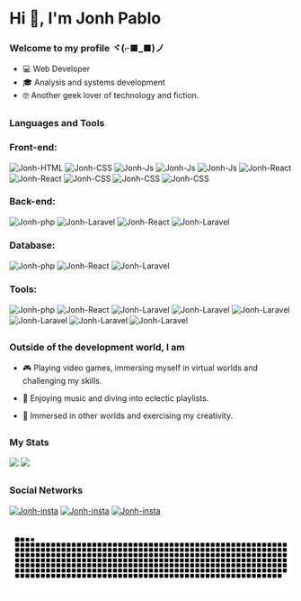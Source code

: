 # <h1>Hi 👋, I'm Jonh Pablo</h1>

### <label>Welcome to my profile ヾ(⌐■_■)ノ</label>
  
- 💻 Web Developer
- :mortar_board: Analysis and systems development 
- 🤓 Another geek lover of technology and fiction.
##

### Languages and Tools

<h3>Front-end:</h3>

<div style="display: inline_block">
  <img align="center" alt="Jonh-HTML" height="40" width="40" src="https://skillicons.dev/icons?i=html">
  <img align="center" alt="Jonh-CSS" height="40" width="40" src="https://skillicons.dev/icons?i=css">
  <img align="center" alt="Jonh-Js" height="40" width="40" src="https://skillicons.dev/icons?i=js">
  <img align="center" alt="Jonh-Js" height="40" width="40" src="https://skillicons.dev/icons?i=jquery">
  <img align="center" alt="Jonh-Js" height="40" width="40" src="https://skillicons.dev/icons?i=ts">
  <img align="center" alt="Jonh-React" height="40" width="40" src="https://skillicons.dev/icons?i=react">
  <img align="center" alt="Jonh-React" height="40" width="40" src="https://skillicons.dev/icons?i=nextjs">
  <img align="center" alt="Jonh-CSS" height="40" width="40" src="https://skillicons.dev/icons?i=bootstrap">
  <img align="center" alt="Jonh-CSS" height="40" width="40" src="https://skillicons.dev/icons?i=tailwind">
  <img align="center" alt="Jonh-CSS" height="40" width="40" src="https://skillicons.dev/icons?i=vite">
</div>

<h3>Back-end:</h3>
<div style="display: inline_block">
  <img align="center" alt="Jonh-php" height="40" width="40" src="https://skillicons.dev/icons?i=php">
  <img align="center" alt="Jonh-Laravel" height="40" width="40" src="https://skillicons.dev/icons?i=laravel">
  <img align="center" alt="Jonh-React" height="40" width="40" src="https://skillicons.dev/icons?i=nodejs">
  <img align="center" alt="Jonh-Laravel" height="40" width="40" src="https://skillicons.dev/icons?i=express">
</div>

<h3>Database:</h3>
<div style="display: inline_block">
  <img align="center" alt="Jonh-php" height="40" width="40" src="https://skillicons.dev/icons?i=mysql">
  <img align="center" alt="Jonh-React" height="40" width="40" src="https://skillicons.dev/icons?i=mongodb">
  <img align="center" alt="Jonh-Laravel" height="40" width="40" src="https://skillicons.dev/icons?i=firebase">
</div>

<h3>Tools:</h3>
<div style="display: inline_block">
  <img align="center" alt="Jonh-php" height="40" width="40" src="https://skillicons.dev/icons?i=git">
  <img align="center" alt="Jonh-React" height="40" width="40" src="https://skillicons.dev/icons?i=github">
  <img align="center" alt="Jonh-Laravel" height="40" width="40" src="https://skillicons.dev/icons?i=bitbucket">
  <img align="center" alt="Jonh-Laravel" height="40" width="40" src="https://skillicons.dev/icons?i=docker">
  <img align="center" alt="Jonh-Laravel" height="40" width="40" src="https://skillicons.dev/icons?i=vscode">
  <img align="center" alt="Jonh-Laravel" height="40" width="40" src="https://skillicons.dev/icons?i=figma">
  <img align="center" alt="Jonh-Laravel" height="40" width="40" src="https://skillicons.dev/icons?i=linux">
  <img align="center" alt="Jonh-Laravel" height="40" width="40" src="https://skillicons.dev/icons?i=postman">
</div>

##

### <label align="left"> Outside of the development world, I am </label>

- <p>🎮 Playing video games, immersing myself in virtual worlds and challenging my skills.</p>
- <p>🎵 Enjoying music and diving into eclectic playlists.</p>
- <p>📖 Immersed in other worlds and exercising my creativity.</p>

##

### <label align="left"> My Stats </label>

<div align="left">
<img height="150em" src="https://github-readme-stats.vercel.app/api?username=Pablojonh6550&show_icons=true&hide_border=true&layout=compact&theme=tokyonight&include_all_commits=true&count_private=true"/>
  <img height="150em" src="https://github-readme-stats.vercel.app/api/top-langs/?username=Pablojonh6550&exclude_repo=KNN-Image-Classification&show_icons=true&hide_border=true&layout=compact&langs_count=8&theme=tokyonight"/>
</div>

##

### Social Networks

<a href="https://github.com/Pablojonh6550" target="_blank"><img align="center" alt="Jonh-insta" height="40" width="40" src="https://skillicons.dev/icons?i=github"></a>
<a href="https://www.linkedin.com/in/jonh-pablo" target="_blank"><img align="center" alt="Jonh-insta" height="40" width="40" src="https://skillicons.dev/icons?i=linkedin"></a>
<a href="https://www.instagram.com/pablojonh_/" target="_blank"><img align="center" alt="Jonh-insta" height="40" width="40" src="https://skillicons.dev/icons?i=instagram"></a>

##

![Snake animation](https://github.com/wellingtoncarneirobarbosa/wellingtoncarneirobarbosa/blob/output/github-contribution-grid-snake.svg)

<!-- PabloJonh -->

